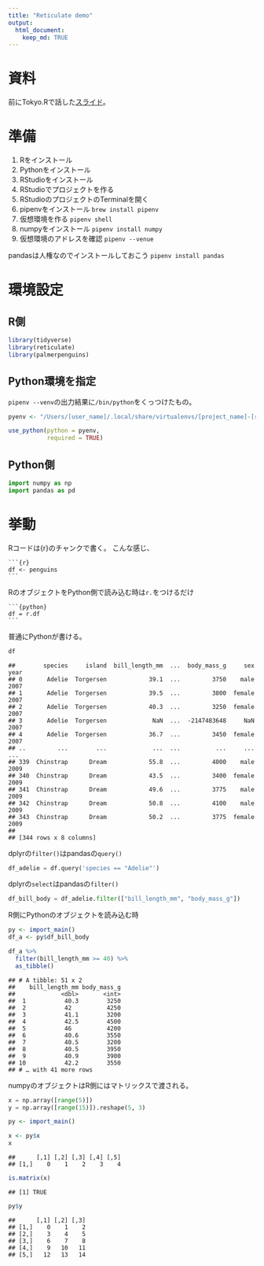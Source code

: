 ```yaml
---
title: "Reticulate demo"
output:
  html_document:
    keep_md: TRUE
---
```




# 資料

前にTokyo.Rで話した[スライド](https://speakerdeck.com/kilometer/tokyo-dot-r-number-80-r-interface-to-python)。

# 準備

1. Rをインストール
2. Pythonをインストール
3. RStudioをインストール
4. RStudioでプロジェクトを作る
5. RStudioのプロジェクトのTerminalを開く
6. pipenvをインストール `brew install pipenv`
7. 仮想環境を作る `pipenv shell`
8. numpyをインストール `pipenv install numpy`
9. 仮想環境のアドレスを確認 `pipenv --venue`

pandasは人権なのでインストールしておこう `pipenv install pandas`

# 環境設定

## R側


```r
library(tidyverse)
library(reticulate)
library(palmerpenguins)
```



## Python環境を指定

`pipenv --venv`の出力結果に`/bin/python`をくっつけたもの。


```r
pyenv <- "/Users/[user_name]/.local/share/virtualenvs/[project_name]-[randum_strings]/bin/python"

use_python(python = pyenv,
           required = TRUE)
```

## Python側


```python
import numpy as np
import pandas as pd
```

# 挙動

Rコードは{r}のチャンクで書く。
こんな感じ、

    ```{r}
    df <- penguins
    ```




RのオブジェクトをPython側で読み込む時は`r.`をつけるだけ

    ```{python}
    df = r.df
    ```



普通にPythonが書ける。


```python
df
```

```
##        species     island  bill_length_mm  ...  body_mass_g     sex  year
## 0       Adelie  Torgersen            39.1  ...         3750    male  2007
## 1       Adelie  Torgersen            39.5  ...         3800  female  2007
## 2       Adelie  Torgersen            40.3  ...         3250  female  2007
## 3       Adelie  Torgersen             NaN  ...  -2147483648     NaN  2007
## 4       Adelie  Torgersen            36.7  ...         3450  female  2007
## ..         ...        ...             ...  ...          ...     ...   ...
## 339  Chinstrap      Dream            55.8  ...         4000    male  2009
## 340  Chinstrap      Dream            43.5  ...         3400  female  2009
## 341  Chinstrap      Dream            49.6  ...         3775    male  2009
## 342  Chinstrap      Dream            50.8  ...         4100    male  2009
## 343  Chinstrap      Dream            50.2  ...         3775  female  2009
## 
## [344 rows x 8 columns]
```

dplyrの`filter()`はpandasの`query()`


```python
df_adelie = df.query('species == "Adelie"')
```

dplyrの`select`はpandasの`filter()`


```python
df_bill_body = df_adelie.filter(["bill_length_mm", "body_mass_g"])
```

R側にPythonのオブジェクトを読み込む時


```r
py <- import_main()
df_a <- py$df_bill_body

df_a %>% 
  filter(bill_length_mm >= 40) %>% 
  as_tibble()
```

```
## # A tibble: 51 x 2
##    bill_length_mm body_mass_g
##             <dbl>       <int>
##  1           40.3        3250
##  2           42          4250
##  3           41.1        3200
##  4           42.5        4500
##  5           46          4200
##  6           40.6        3550
##  7           40.5        3200
##  8           40.5        3950
##  9           40.9        3900
## 10           42.2        3550
## # … with 41 more rows
```

numpyのオブジェクトはR側にはマトリックスで渡される。


```python
x = np.array([range(5)])
y = np.array([range(15)]).reshape(5, 3)
```



```r
py <- import_main()

x <- py$x
x
```

```
##      [,1] [,2] [,3] [,4] [,5]
## [1,]    0    1    2    3    4
```

```r
is.matrix(x)
```

```
## [1] TRUE
```

```r
py$y
```

```
##      [,1] [,2] [,3]
## [1,]    0    1    2
## [2,]    3    4    5
## [3,]    6    7    8
## [4,]    9   10   11
## [5,]   12   13   14
```
